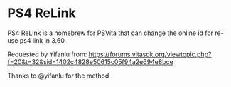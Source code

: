 # PS4 ReLink

PS4 ReLink is a homebrew for PSVita that can change the online id for re-use ps4 link in 3.60

Requested by Yifanlu from: https://forums.vitasdk.org/viewtopic.php?f=20&t=32&sid=1402c4828e50615c05f94a2e694e8bce

Thanks to @yifanlu for the method
